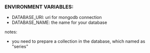 ### ENVIRONMENT VARIABLES:
- DATABASE_URI: uri for mongodb connection
- DATABASE_NAME: the name for your database

notes:
- you need to prepare a collection in the database, which named as "series"